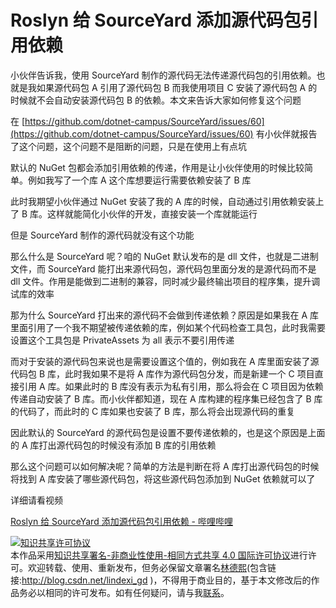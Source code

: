 
# Roslyn 给 SourceYard 添加源代码包引用依赖

小伙伴告诉我，使用 SourceYard 制作的源代码无法传递源代码包的引用依赖。也就是我如果源代码包 A 引用了源代码包 B 而我使用项目 C 安装了源代码包 A 的时候就不会自动安装源代码包 B 的依赖。本文来告诉大家如何修复这个问题

<!--more-->


<!-- 不发布 -->

在 [https://github.com/dotnet-campus/SourceYard/issues/60](https://github.com/dotnet-campus/SourceYard/issues/60) 有小伙伴就报告了这个问题，这个问题不是阻断的问题，只是在使用上有点坑

默认的 NuGet 包都会添加引用依赖的传递，作用是让小伙伴使用的时候比较简单。例如我写了一个库 A 这个库想要运行需要依赖安装了 B 库

此时我期望小伙伴通过 NuGet 安装了我的 A 库的时候，自动通过引用依赖安装上了 B 库。这样就能简化小伙伴的开发，直接安装一个库就能运行

但是 SourceYard 制作的源代码就没有这个功能

那么什么是 SourceYard 呢？咱的 NuGet 默认发布的是 dll 文件，也就是二进制文件，而 SourceYard 能打出来源代码包，源代码包里面分发的是源代码而不是 dll 文件。作用是能做到二进制的兼容，同时减少最终输出项目的程序集，提升调试库的效率

那为什么 SourceYard 打出来的源代码不会做到传递依赖？原因是如果我在 A 库里面引用了一个我不期望被传递依赖的库，例如某个代码检查工具包，此时我需要设置这个工具包是  PrivateAssets 为 all 表示不要引用传递

而对于安装的源代码包来说也是需要设置这个值的，例如我在 A 库里面安装了源代码包 B 库，此时我如果不是将 A 库作为源代码包分发，而是新建一个 C 项目直接引用 A 库。如果此时的 B 库没有表示为私有引用，那么将会在 C 项目因为依赖传递自动安装了 B 库。而小伙伴都知道，现在 A 库构建的程序集已经包含了 B 库的代码了，而此时的 C 库如果也安装了 B 库，那么将会出现源代码的重复

因此默认的 SourceYard 的源代码包是设置不要传递依赖的，也是这个原因是上面的 A 库打出源代码包的时候没有添加 B 库的引用依赖

那么这个问题可以如何解决呢？简单的方法是判断在将 A 库打出源代码包的时候将找到 A 库安装了哪些源代码包，将这些源代码包添加到 NuGet 依赖就可以了

详细请看视频

[Roslyn 给 SourceYard 添加源代码包引用依赖 - 哔哩哔哩](https://www.bilibili.com/read/cv6421416)





<a rel="license" href="http://creativecommons.org/licenses/by-nc-sa/4.0/"><img alt="知识共享许可协议" style="border-width:0" src="https://licensebuttons.net/l/by-nc-sa/4.0/88x31.png" /></a><br />本作品采用<a rel="license" href="http://creativecommons.org/licenses/by-nc-sa/4.0/">知识共享署名-非商业性使用-相同方式共享 4.0 国际许可协议</a>进行许可。欢迎转载、使用、重新发布，但务必保留文章署名[林德熙](http://blog.csdn.net/lindexi_gd)(包含链接:http://blog.csdn.net/lindexi_gd )，不得用于商业目的，基于本文修改后的作品务必以相同的许可发布。如有任何疑问，请与我[联系](mailto:lindexi_gd@163.com)。